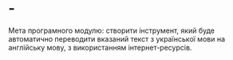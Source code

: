 # -
Мета програмного модулю: створити інструмент, який буде автоматично переводити вказаний текст з української мови на англійську мову, з використанням інтернет-ресурсів.
